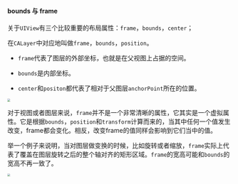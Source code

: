 #### bounds 与 frame

关于`UIView`有三个比较重要的布局属性：`frame`，`bounds`，`center`；

在`CALayer`中对应地叫做`frame`，`bounds`，`position`。

- `frame`代表了图层的外部坐标，也就是在父视图上占据的空间。

- `bounds`是内部坐标。

- `center`和`positon`都代表了相对于父图层`anchorPoint`所在的位置。

<img src="https://user-gold-cdn.xitu.io/2020/3/12/170cf615d444ac42?w=1400&amp;h=963&amp;f=jpeg&amp;s=219533" style="zoom:40%;" />

对于视图或者图层来说，`frame`并不是一个非常清晰的属性，它其实是一个虚拟属性。它是根据`bounds`，`position`和`transform`计算而来的，当其中任何一个值发生改变，frame都会变化。相反，改变frame的值同样会影响到它们当中的值。

举一个例子来说明，当对图层做变换的时候，比如旋转或者缩放，`frame`实际上代表了覆盖在图层旋转之后的整个轴对齐的矩形区域。`frame`的宽高可能和`bounds`的宽高不再一致了。

<img src="https://user-gold-cdn.xitu.io/2020/3/12/170cf681bc9eaedb?w=1459&amp;h=1012&amp;f=jpeg&amp;s=305134" style="zoom:40%;" />

